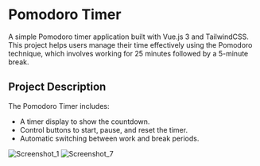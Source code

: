 # Pomodoro Timer

A simple Pomodoro timer application built with Vue.js 3 and TailwindCSS. This project helps users manage their time effectively using the Pomodoro technique, which involves working for 25 minutes followed by a 5-minute break.

## Project Description

The Pomodoro Timer includes:
- A timer display to show the countdown.
- Control buttons to start, pause, and reset the timer.
- Automatic switching between work and break periods.

![Screenshot_1](https://github.com/user-attachments/assets/ff0c4ab9-1b33-403c-9750-47b7d174a559)
![Screenshot_7](https://github.com/user-attachments/assets/0e225342-19dd-4eff-b173-58eaad57daba)
